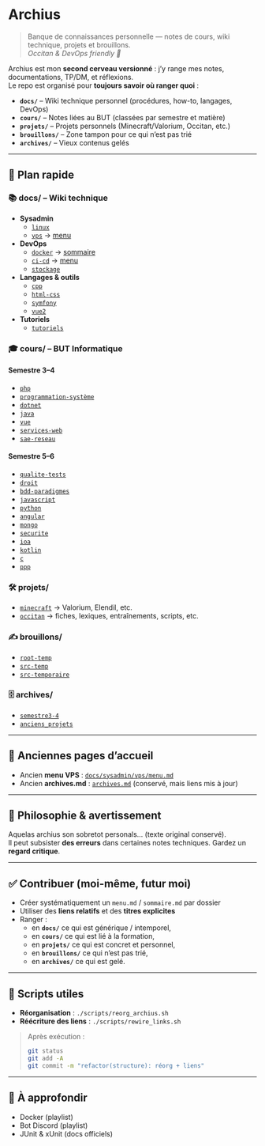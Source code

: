 # Archius

> Banque de connaissances personnelle — notes de cours, wiki technique, projets et brouillons.  
> *Occitan & DevOps friendly 💛*

Archius est mon **second cerveau versionné** : j’y range mes notes, documentations, TP/DM, et réflexions.  
Le repo est organisé pour **toujours savoir où ranger quoi** :

- **`docs/`** – Wiki technique personnel (procédures, how-to, langages, DevOps)
- **`cours/`** – Notes liées au BUT (classées par semestre et matière)
- **`projets/`** – Projets personnels (Minecraft/Valorium, Occitan, etc.)
- **`brouillons/`** – Zone tampon pour ce qui n’est pas trié
- **`archives/`** – Vieux contenus gelés

---

## 🧭 Plan rapide

### 📚 docs/ – Wiki technique
- **Sysadmin**
  - [`linux`](docs/sysadmin/linux/)
  - [`vps`](docs/sysadmin/vps/) → [menu](docs/sysadmin/vps/menu.md)
- **DevOps**
  - [`docker`](docs/devops/docker/) → [sommaire](docs/devops/docker/sommaire.md)
  - [`ci-cd`](docs/devops/ci-cd/) → [menu](docs/devops/ci-cd/menu.md)
  - [`stockage`](docs/devops/stockage/)
- **Langages & outils**
  - [`cpp`](docs/langages/cpp/)
  - [`html-css`](docs/langages/html-css/)
  - [`symfony`](docs/langages/symfony/)
  - [`vue2`](docs/langages/vue2/)
- **Tutoriels**
  - [`tutoriels`](docs/tutoriels/)

### 🎓 cours/ – BUT Informatique

#### Semestre 3–4
- [`php`](cours/semestre3-4/php/)
- [`programmation-système`](cours/semestre3-4/programmation-systeme/)
- [`dotnet`](cours/semestre3-4/dotnet/)
- [`java`](cours/semestre3-4/java/)
- [`vue`](cours/semestre3-4/vue/)
- [`services-web`](cours/semestre3-4/services-web/)  
- [`sae-reseau`](cours/semestre3-4/sae-reseau/)

#### Semestre 5–6
- [`qualite-tests`](cours/semestre5-6/qualite-tests/)
- [`droit`](cours/semestre5-6/droit/)
- [`bdd-paradigmes`](cours/semestre5-6/bdd-paradigmes/)
- [`javascript`](cours/semestre5-6/javascript/)
- [`python`](cours/semestre5-6/python/)
- [`angular`](cours/semestre5-6/angular/)
- [`mongo`](cours/semestre5-6/mongo/)
- [`securite`](cours/semestre5-6/securite/)
- [`ioa`](cours/semestre5-6/ioa/)
- [`kotlin`](cours/semestre5-6/kotlin/)
- [`c`](cours/semestre5-6/c/)
- [`ppp`](cours/semestre5-6/ppp/)

### 🛠️ projets/
- [`minecraft`](projets/minecraft/) → Valorium, Elendil, etc.
- [`occitan`](projets/occitan/) → fiches, lexiques, entraînements, scripts, etc.

### ✍️ brouillons/
- [`root-temp`](brouillons/root-temp/)
- [`src-temp`](brouillons/src-temp/)
- [`src-temporaire`](brouillons/src-temporaire/)

### 🗄️ archives/
- [`semestre3-4`](archives/semestre3-4/)
- [`anciens_projets`](archives/anciens_projets/)

---

## 🔗 Anciennes pages d’accueil

- Ancien **menu VPS** : [`docs/sysadmin/vps/menu.md`](docs/sysadmin/vps/menu.md)  
- Ancien **archives.md** : [`archives.md`](archives.md) (conservé, mais liens mis à jour)

---

## 📝 Philosophie & avertissement

Aquelas archius son sobretot personals… (texte original conservé).  
Il peut subsister **des erreurs** dans certaines notes techniques. Gardez un **regard critique**.

---

## ✅ Contribuer (moi-même, futur moi)

- Créer systématiquement un `menu.md` / `sommaire.md` par dossier
- Utiliser des **liens relatifs** et des **titres explicites**
- Ranger :
  - en **`docs/`** ce qui est générique / intemporel,
  - en **`cours/`** ce qui est lié à la formation,
  - en **`projets/`** ce qui est concret et personnel,
  - en **`brouillons/`** ce qui n’est pas trié,
  - en **`archives/`** ce qui est gelé.

---

## 🧰 Scripts utiles

- **Réorganisation** : `./scripts/reorg_archius.sh`  
- **Réécriture des liens** : `./scripts/rewire_links.sh`

> Après exécution :
> ```bash
> git status
> git add -A
> git commit -m "refactor(structure): réorg + liens"
> ```

---

## 📌 À approfondir

- Docker (playlist)
- Bot Discord (playlist)
- JUnit & xUnit (docs officiels)
